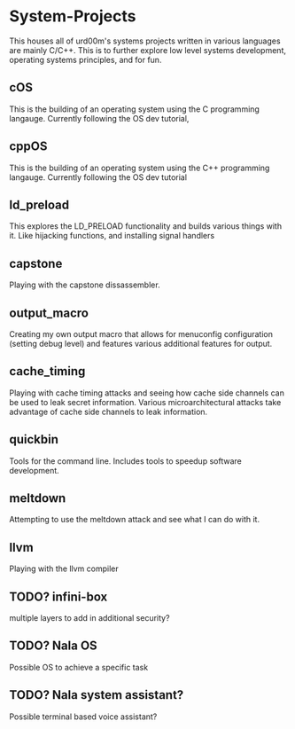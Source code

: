 # System-Projects
This houses all of urd00m's systems projects written in various languages are mainly C/C++. This is to further explore low level systems development, operating systems principles, and for fun.  

## cOS 
This is the building of an operating system using the C programming langauge. Currently following the OS dev tutorial, 

## cppOS 
This is the building of an operating system using the C++ programming langauge. Currently following the OS dev tutorial

## ld_preload
This explores the LD_PRELOAD functionality and builds various things with it. Like hijacking functions, and installing signal handlers

## capstone
Playing with the capstone dissassembler. 

## output_macro
Creating my own output macro that allows for menuconfig configuration (setting debug level) and features various additional features for output.

## cache_timing
Playing with cache timing attacks and seeing how cache side channels can be used to leak secret information. Various microarchitectural attacks take advantage of cache side channels to leak information. 

## quickbin
Tools for the command line. Includes tools to speedup software development. 

## meltdown
Attempting to use the meltdown attack and see what I can do with it.

## llvm 
Playing with the llvm compiler

## TODO? infini-box
multiple layers to add in additional security?

## TODO? Nala OS
Possible OS to achieve a specific task

## TODO? Nala system assistant?
Possible terminal based voice assistant?

